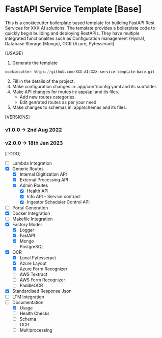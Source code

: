 FastAPI Service Template [Base]
===========================
This is a cookiecutter boilerplate based template for building FastAPI Rest Services for XXX AI solutions.
The template provides a boilerplate code to quickly begin building and deploying RestAPIs. They have multiple integrated functionalites such as Configuration management (Hydra), Database Storage (Mongo), OCR (Azure, Pytesseract)

[USAGE]
1. Generate the template
```python
cookiecutter https://github.com/XXX-AI/XXX-service-template-base.git
```
2. Fill in the details of the project.
3. Make configuration changes in: app/conf/config.yaml and its subfolder.
4. Make API changes for routes in: app/api and its files.
    - Add new routes categories.
    - Edit genrated routes as per your need.
5. Make changes to schemas in: app/schemas and its files.


[VERSIONS]
### v1.0.0 -> 2nd Aug 2022
### v2.0.0 -> 18th Jan 2023

[TODO]
- [ ] Lambda Integration
- [X] Generic Routes
    - [X] Internal Digitization API
    - [X] External Processing API
    - [X] Admin Routes
        - [X] Health API
        - [X] Info API - Service contract
        - [X] Ingestor Scheduler Control API
- [ ] Portal Generation
- [X] Docker Integration
- [ ] Makefile Integration
- [X] Factory Model
    - [X] Logger
    - [X] FastAPI
    - [X] Mongo 
    - [ ] PostgreSQL
- [X] OCR
    - [X] Local Pytesseract
    - [X] Azure Layout
    - [X] Azure Form Recognizer
    - [ ] AWS Textract
    - [ ] AWS Form Recognizer
    - [ ] PaddleOCR
- [X] Standardised Response Json
- [ ] LTM Integration
- [ ] Documentation
    - [X] Usage
    - [ ] Health Checks
    - [ ] Schema
    - [ ] OCR
    - [ ] Multiprocessing
